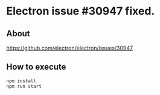 # Electron issue #30947 fixed.

## About

https://github.com/electron/electron/issues/30947

## How to execute

```console
npm install
npm run start
```
